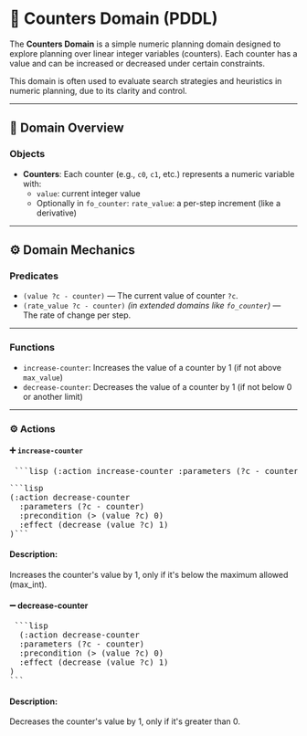 # 🧮 Counters Domain (PDDL)

The **Counters Domain** is a simple numeric planning domain designed to explore planning over linear integer variables (counters). Each counter has a value and can be increased or decreased under certain constraints.

This domain is often used to evaluate search strategies and heuristics in numeric planning, due to its clarity and control.

---

## 📂 Domain Overview

### Objects

- **Counters**: Each counter (e.g., `c0`, `c1`, etc.) represents a numeric variable with:
  - `value`: current integer value
  - Optionally in `fo_counter`: `rate_value`: a per-step increment (like a derivative)

---

## ⚙️ Domain Mechanics

### Predicates

- `(value ?c - counter)` — The current value of counter `?c`.
- `(rate_value ?c - counter)` *(in extended domains like `fo_counter`)* — The rate of change per step.

---

### Functions

- `increase-counter`: Increases the value of a counter by 1 (if not above `max_value`)
- `decrease-counter`: Decreases the value of a counter by 1 (if not below 0 or another limit)

---

### ⚙️ Actions

#### ➕ `increase-counter`

<pre> ```lisp (:action increase-counter :parameters (?c - counter) :precondition (< (value ?c) max_int) :effect (increase (value ?c) 1) ) (:action decrease-counter :parameters (?c - counter) :precondition (> (value ?c) 0) :effect (decrease (value ?c) 1) ) ``` </pre>

<pre>```lisp
(:action decrease-counter
  :parameters (?c - counter)
  :precondition (> (value ?c) 0)
  :effect (decrease (value ?c) 1)
)``` </pre>


#### Description:
Increases the counter's value by 1, only if it's below the maximum allowed (max_int).

#### ➖ decrease-counter

<pre> ```lisp
  (:action decrease-counter
  :parameters (?c - counter)
  :precondition (> (value ?c) 0)
  :effect (decrease (value ?c) 1)
)
```</pre>

#### Description:
Decreases the counter's value by 1, only if it's greater than 0.





